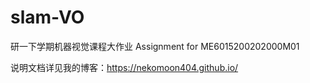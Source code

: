 # slam-VO
研一下学期机器视觉课程大作业  Assignment for ME6015200202000M01

说明文档详见我的博客：https://nekomoon404.github.io/
